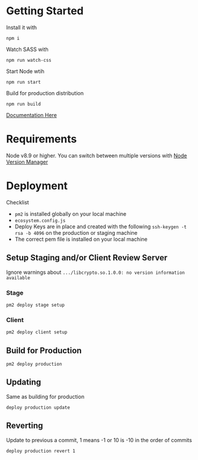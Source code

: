 # Getting Started
Install it with
```
npm i
```

Watch SASS with
```
npm run watch-css
```

Start Node wtih
```
npm run start
```

Build for production distribution
```
npm run build

```

[Documentation Here](https://giantagency.atlassian.net/wiki/spaces/MT/pages/162201601/Bootstrap+and+React.js+Web+Application+Development+Process)


# Requirements
Node v8.9 or higher. You can switch between multiple versions with [Node Version Manager](https://github.com/creationix/nvm)

# Deployment
Checklist
* `pm2` is installed globally on your local machine
* `ecosystem.config.js`
* Deploy Keys are in place and created with the following `ssh-keygen -t rsa -b 4096` on the production or staging machine
* The correct pem file is installed on your local machine

## Setup Staging and/or Client Review Server
Ignore warnings about `.../libcrypto.so.1.0.0: no version information available`
### Stage
```
pm2 deploy stage setup
```
### Client
```
pm2 deploy client setup
```

## Build for Production
```
pm2 deploy production
```

## Updating
Same as building for production
```
deploy production update
```

## Reverting
Update to previous a commit, 1 means -1 or 10 is -10 in the order of commits
```
deploy production revert 1
```
